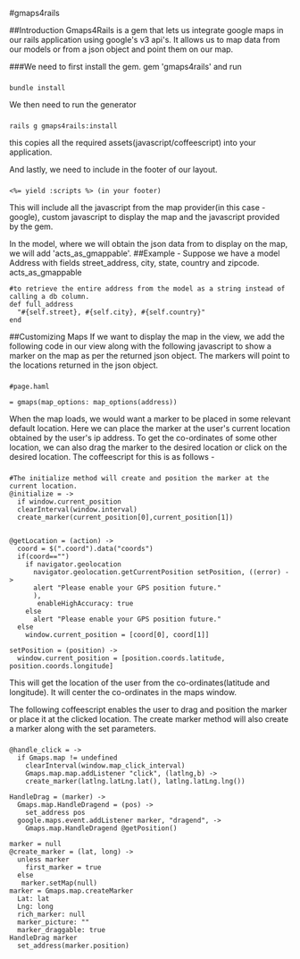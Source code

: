 #gmaps4rails

##Introduction
Gmaps4Rails is a gem that lets us integrate google maps in our rails application using google's v3 api's. It allows us to map data from our models or from a json object and point them on our map.

###We need to first install the gem.
    gem 'gmaps4rails'
and run 
###    
    bundle install

We then need to run the generator 
###
    rails g gmaps4rails:install
this copies all the required assets(javascript/coffeescript) into your application.

And lastly, we need to include in the footer of our layout.
###    
    <%= yield :scripts %> (in your footer)
This will include all the javascript from the map provider(in this case - google), custom javascript to display the map and the javascript provided by the gem.

In the model, where we will obtain the json data from to display on the map, we will add 'acts_as_gmappable'.
##Example - 
Suppose we have a model Address with fields street_address, city, state, country and zipcode.
    acts_as_gmappable
    
    #to retrieve the entire address from the model as a string instead of calling a db column.
    def full_address
      "#{self.street}, #{self.city}, #{self.country}"
    end
    
##Customizing Maps
If we want to display the map in the view, we add the following code in our view along with the following javascript to show a marker on the map as per the returned json object. The markers will point to the locations returned in the json object.
###
    #page.haml

    = gmaps(map_options: map_options(address))
    
When the map loads, we would want a marker to be placed in some relevant default location. Here we can place the marker at the user's current location obtained by the user's ip address. To get the co-ordinates of some other location, we can also drag the marker to the desired location or click on the desired location. The coffeescript for this is as follows -
###
    #The initialize method will create and position the marker at the current location.
    @initialize = ->
      if window.current_position
      clearInterval(window.interval)
      create_marker(current_position[0],current_position[1])


    @getLocation = (action) ->
      coord = $(".coord").data("coords")
      if(coord=="")
        if navigator.geolocation
          navigator.geolocation.getCurrentPosition setPosition, ((error) ->
          alert "Please enable your GPS position future."
          ),
           enableHighAccuracy: true
        else
          alert "Please enable your GPS position future."
      else
        window.current_position = [coord[0], coord[1]]
    
    setPosition = (position) ->
      window.current_position = [position.coords.latitude, position.coords.longitude]
This will get the location of the user from the co-ordinates(latitude and longitude). It will center the co-ordinates in the maps window.

The following coffeescript enables the user to drag and position the marker or place it at the clicked location. The create marker method will also create a marker along with the set parameters.
###
    @handle_click = ->
      if Gmaps.map != undefined
        clearInterval(window.map_click_interval)
        Gmaps.map.map.addListener "click", (latlng,b) ->
        create_marker(latlng.latLng.lat(), latlng.latLng.lng())

    HandleDrag = (marker) ->
      Gmaps.map.HandleDragend = (pos) ->
        set_address pos
      google.maps.event.addListener marker, "dragend", ->
        Gmaps.map.HandleDragend @getPosition()

    marker = null
    @create_marker = (lat, long) ->
      unless marker
        first_marker = true 
      else
       marker.setMap(null)
    marker = Gmaps.map.createMarker
      Lat: lat
      Lng: long
      rich_marker: null
      marker_picture: ""
      marker_draggable: true
    HandleDrag marker
      set_address(marker.position)
  




    
    
    
    
    
    
    
    
    
    
